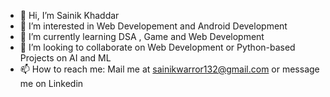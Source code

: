 - 👋 Hi, I’m Sainik Khaddar
- 👀 I’m interested in Web Developement and Android Development
- 🌱 I’m currently learning DSA , Game and Web Development
- 💞️ I’m looking to collaborate on Web Development or Python-based Projects on AI and ML
- 📫 How to reach me: Mail me at sainikwarror132@gmail.com or message me on Linkedin

<!---
sainik-khaddar/sainik-khaddar is a ✨ special ✨ repository because its `README.md` (this file) appears on your GitHub profile.
You can click the Preview link to take a look at your changes.
--->
